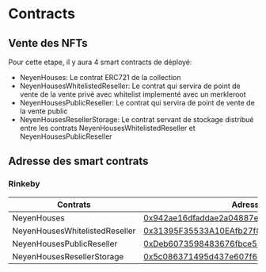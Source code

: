 # Contracts

## Vente des NFTs

Pour cette etape, il y aura 4 smart contracts de déployé:
  - NeyenHouses: Le contrat ERC721 de la collection
  - NeyenHousesWhitelistedReseller: Le contrat qui servira de point de vente de la vente privé avec whitelist implementé avec un merkleroot
  - NeyenHousesPublicReseller: Le contrat qui servira de point de vente de la vente public
  - NeyenHousesResellerStorage: Le contrat servant de stockage distribué entre les contrats NeyenHousesWhitelistedReseller et NeyenHousesPublicReseller

## Adresse des smart contrats

### Rinkeby

| Contrats                      | Adresse                                     |
|--------------------------------|---------------------------------------------|
| NeyenHouses                    | [0x942ae16dfaddae2a04887edd50d3d33781b37ee3](https://rinkeby.etherscan.io/address/0x942ae16dfaddae2a04887edd50d3d33781b37ee3), |
| NeyenHousesWhitelistedReseller | [0x31395F35533A10EAfb27f8a631b2F1D26c8FCBbd](https://rinkeby.etherscan.io/address/0x31395F35533A10EAfb27f8a631b2F1D26c8FCBbd)  |
| NeyenHousesPublicReseller      | [0xDeb6073598483676fbce58846e3739B0E42c4Fe5](https://rinkeby.etherscan.io/address/0xDeb6073598483676fbce58846e3739B0E42c4Fe5)  |
| NeyenHousesResellerStorage     | [0x5c086371495d437e607f6dcb6625a28d736e95d0](https://rinkeby.etherscan.io/address/0x5c086371495d437e607f6dcb6625a28d736e95d0)  |
